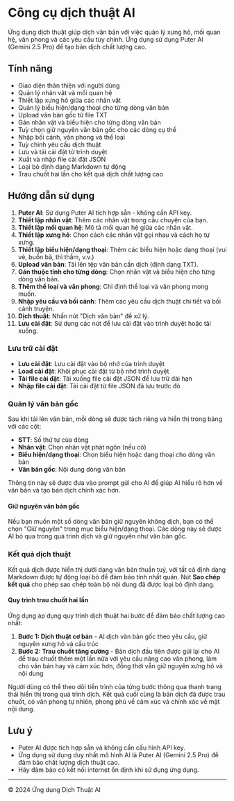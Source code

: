 # Công cụ dịch thuật AI

Ứng dụng dịch thuật giúp dịch văn bản với việc quản lý xưng hô, mối quan hệ, văn phong và các yêu cầu tùy chỉnh. Ứng dụng sử dụng Puter AI (Gemini 2.5 Pro) để tạo bản dịch chất lượng cao.

## Tính năng

- Giao diện thân thiện với người dùng
- Quản lý nhân vật và mối quan hệ
- Thiết lập xưng hô giữa các nhân vật
- Quản lý biểu hiện/dạng thoại cho từng dòng văn bản
- Upload văn bản gốc từ file TXT
- Gán nhân vật và biểu hiện cho từng dòng văn bản
- Tuỳ chọn giữ nguyên văn bản gốc cho các dòng cụ thể
- Nhập bối cảnh, văn phong và thể loại
- Tuỳ chỉnh yêu cầu dịch thuật
- Lưu và tải cài đặt từ trình duyệt
- Xuất và nhập file cài đặt JSON
- Loại bỏ định dạng Markdown tự động
- Trau chuốt hai lần cho kết quả dịch chất lượng cao

## Hướng dẫn sử dụng

1. **Puter AI**: Sử dụng Puter AI tích hợp sẵn - không cần API key.
2. **Thiết lập nhân vật**: Thêm các nhân vật trong câu chuyện của bạn.
3. **Thiết lập mối quan hệ**: Mô tả mối quan hệ giữa các nhân vật.
4. **Thiết lập xưng hô**: Chọn cách các nhân vật gọi nhau và cách họ tự xưng.
5. **Thiết lập biểu hiện/dạng thoại**: Thêm các biểu hiện hoặc dạng thoại (vui vẻ, buồn bã, thì thầm, v.v.)
6. **Upload văn bản**: Tải lên tệp văn bản cần dịch (định dạng TXT).
7. **Gán thuộc tính cho từng dòng**: Chọn nhân vật và biểu hiện cho từng dòng văn bản.
8. **Thêm thể loại và văn phong**: Chỉ định thể loại và văn phong mong muốn.
9. **Nhập yêu cầu và bối cảnh**: Thêm các yêu cầu dịch thuật chi tiết và bối cảnh truyện.
10. **Dịch thuật**: Nhấn nút "Dịch văn bản" để xử lý.
11. **Lưu cài đặt**: Sử dụng các nút để lưu cài đặt vào trình duyệt hoặc tải xuống.

### Lưu trữ cài đặt

- **Lưu cài đặt**: Lưu cài đặt vào bộ nhớ của trình duyệt
- **Load cài đặt**: Khôi phục cài đặt từ bộ nhớ trình duyệt
- **Tải file cài đặt**: Tải xuống file cài đặt JSON để lưu trữ dài hạn
- **Nhập file cài đặt**: Tải cài đặt từ file JSON đã lưu trước đó

### Quản lý văn bản gốc

Sau khi tải lên văn bản, mỗi dòng sẽ được tách riêng và hiển thị trong bảng với các cột:
- **STT**: Số thứ tự của dòng
- **Nhân vật**: Chọn nhân vật phát ngôn (nếu có)
- **Biểu hiện/dạng thoại**: Chọn biểu hiện hoặc dạng thoại cho dòng văn bản
- **Văn bản gốc**: Nội dung dòng văn bản

Thông tin này sẽ được đưa vào prompt gửi cho AI để giúp AI hiểu rõ hơn về văn bản và tạo bản dịch chính xác hơn.

#### Giữ nguyên văn bản gốc

Nếu bạn muốn một số dòng văn bản giữ nguyên không dịch, bạn có thể chọn "Giữ nguyên" trong mục biểu hiện/dạng thoại. Các dòng này sẽ được AI bỏ qua trong quá trình dịch và giữ nguyên như văn bản gốc.

### Kết quả dịch thuật

Kết quả dịch được hiển thị dưới dạng văn bản thuần tuý, với tất cả định dạng Markdown được tự động loại bỏ để đảm bảo tính nhất quán. Nút **Sao chép kết quả** cho phép sao chép toàn bộ nội dung đã được loại bỏ định dạng.

#### Quy trình trau chuốt hai lần

Ứng dụng áp dụng quy trình dịch thuật hai bước để đảm bảo chất lượng cao nhất:

1. **Bước 1: Dịch thuật cơ bản** - AI dịch văn bản gốc theo yêu cầu, giữ nguyên xưng hô và cấu trúc
2. **Bước 2: Trau chuốt tăng cường** - Bản dịch đầu tiên được gửi lại cho AI để trau chuốt thêm một lần nữa với yêu cầu nâng cao văn phong, làm cho văn bản hay và cảm xúc hơn, đồng thời vẫn giữ nguyên xưng hô và nội dung

Người dùng có thể theo dõi tiến trình của từng bước thông qua thanh trạng thái hiển thị trong quá trình dịch. Kết quả cuối cùng là bản dịch đã được trau chuốt, có văn phong tự nhiên, phong phú về cảm xúc và chính xác về mặt nội dung.

## Lưu ý

- Puter AI được tích hợp sẵn và không cần cấu hình API key.
- Ứng dụng sử dụng duy nhất mô hình AI là Puter AI (Gemini 2.5 Pro) để đảm bảo chất lượng dịch thuật cao.
- Hãy đảm bảo có kết nối internet ổn định khi sử dụng ứng dụng.

---

© 2024 Ứng dụng Dịch Thuật AI 